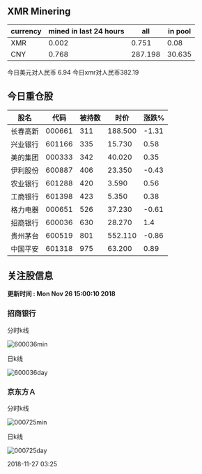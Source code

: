 ## XMR Minering

|currency|mined in last 24 hours|all|in pool|
|---|---|---|---|
|XMR|0.002|0.751|0.08|
|CNY|0.768|287.198|30.635|

今日美元对人民币 6.94	今日xmr对人民币382.19


## 今日重仓股 

|股名|代码|被持数|时价|涨跌%|
|---|---|---|---|---|
|长春高新|000661|311|188.500|-1.31|
|兴业银行|601166|335|15.730|0.58|
|美的集团|000333|342|40.020|0.35|
|伊利股份|600887|406|23.350|-0.43|
|农业银行|601288|420|3.590|0.56|
|工商银行|601398|423|5.350|0.38|
|格力电器|000651|526|37.230|-0.61|
|招商银行|600036|630|28.270|1.4|
|贵州茅台|600519|801|552.110|-0.86|
|中国平安|601318|975|63.200|0.89|

## 关注股信息
**更新时间 : Mon Nov 26 15:00:10 2018**
### 招商银行 
分时k线

![600036min](http://image.sinajs.cn/newchart/min/n/sh600036.gif)

日k线

![600036day](http://image.sinajs.cn/newchart/daily/n/sh600036.gif)

### 京东方Ａ 
分时k线

![000725min](http://image.sinajs.cn/newchart/min/n/sz000725.gif)

日k线

![000725day](http://image.sinajs.cn/newchart/daily/n/sz000725.gif)

2018-11-27 03:25